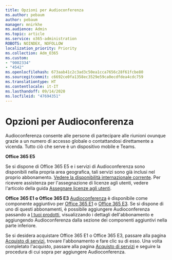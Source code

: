```yaml
---
title: Opzioni per Audioconferenza
ms.author: pebaum
author: pebaum
manager: mnirkhe
ms.audience: Admin
ms.topic: article
ms.service: o365-administration
ROBOTS: NOINDEX, NOFOLLOW
localization_priority: Priority
ms.collection: Adm_O365
ms.custom:
- "9002334"
- "4542"
ms.openlocfilehash: 673aab41c2c3ad3c50ea1cca7656c28f61fcbe80
ms.sourcegitcommit: c6692ce0fa1358ec3529e59ca0ecdfdea4cdc759
ms.translationtype: HT
ms.contentlocale: it-IT
ms.lasthandoff: 09/14/2020
ms.locfileid: "47694351"
---
```

# <a name="options-for-audio-conferencing"></a>Opzioni per Audioconferenza

Audioconferenza consente alle persone di partecipare alle riunioni ovunque grazie a un numero di accesso globale o contattandosi direttamente a vicenda.  Tutto ciò che serve è un dispositivo mobile e Teams.

**Office 365 E5**

Se si dispone di Office 365 E5 e i servizi di Audioconferenza sono disponibili nella propria area geografica, tali servizi sono già inclusi nel proprio abbonamento.   [Vedere la disponibilità internazionale corrente](https://go.microsoft.com/fwlink/p/?LinkID=839556).  Per ricevere assistenza per l'assegnazione di licenze agli utenti, vedere l'articolo della guida [Assegnare licenze agli utenti](https://docs.microsoft.com/microsoft-365/admin/manage/assign-licenses-to-users).

**Office 365 E1 o Office 365 E3**
[Audioconferenza](https://products.office.com/microsoft-teams/online-meeting-solutions#customerstoryregion2) è disponibile come componente aggiuntivo per [Office 365 E1](https://www.microsoft.com/microsoft-365/business/office-365-enterprise-e1-business-software) o [Office 365 E3](https://www.microsoft.com/microsoft-365/business/office-365-enterprise-e3-business-software).  Se si dispone di uno di questi abbonamenti, è possibile aggiungere Audioconferenza passando a [I tuoi prodotti](https://go.microsoft.com/fwlink/p/?linkid=842054), visualizzando i dettagli dell'abbonamento e aggiungendo Audioconferenza dalla sezione dei componenti aggiuntivi nella parte inferiore.

Se si desidera acquistare Office 365 E1 o Office 365 E3, passare alla pagina [Acquisto di servizi](https://go.microsoft.com/fwlink/p/?linkid=868433), trovare l'abbonamento e fare clic su di esso.  Una volta completato l'acquisto, passare alla pagina [Acquisto di servizi](https://go.microsoft.com/fwlink/p/?linkid=868433) e seguire la procedura di cui sopra per aggiungere Audioconferenza.
